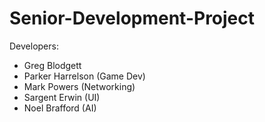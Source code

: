# Senior-Development-Project

Developers:
- Greg Blodgett
- Parker Harrelson (Game Dev)
- Mark Powers (Networking)
- Sargent Erwin (UI)
- Noel Brafford (AI)

